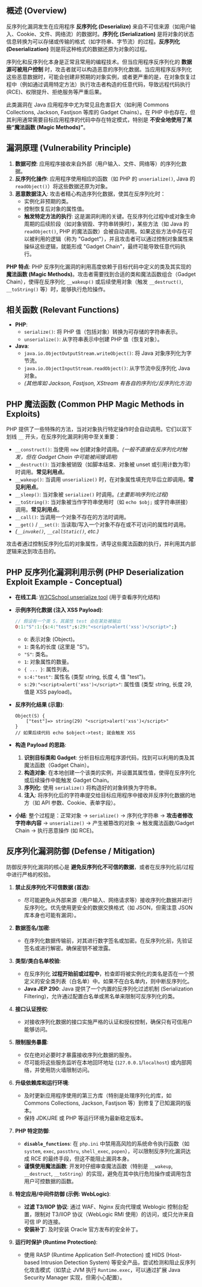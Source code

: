 ## 概述 (Overview)

反序列化漏洞发生在应用程序 **反序列化 (Deserialize)** 来自不可信来源（如用户输入、Cookie、文件、网络流）的数据时。**序列化 (Serialization)** 是将对象的状态信息转换为可以存储或传输的格式（如字符串、字节流）的过程。**反序列化 (Deserialization)** 则是将这种格式的数据还原为对象的过程。

序列化和反序列化本身是正常且常用的编程技术。但当应用程序反序列化的 **数据源可被用户控制** 时，攻击者就可以构造恶意的序列化数据。当应用程序反序列化这些恶意数据时，可能会创建非预期的对象实例，或者更严重的是，在对象恢复过程中（例如通过调用特定方法）执行攻击者构造的任意代码，导致远程代码执行 (RCE)、权限提升、拒绝服务等严重后果。

此类漏洞在 Java 应用程序中尤为常见且危害巨大（如利用 Commons Collections, Jackson, Fastjson 等库的 Gadget Chains）。在 PHP 中也存在，但其利用通常需要目标应用程序的代码中存在特定模式，特别是 **不安全地使用了某些“魔法函数 (Magic Methods)”**。

## 漏洞原理 (Vulnerability Principle)

1.  **数据可控**: 应用程序接收来自外部（用户输入、文件、网络等）的序列化数据。
2.  **反序列化操作**: 应用程序使用相应的函数（如 PHP 的 `unserialize()`, Java 的 `readObject()`）将这些数据还原为对象。
3.  **恶意数据注入**: 攻击者精心构造序列化数据，使其在反序列化时：
    *   实例化非预期的类。
    *   控制恢复后对象的属性值。
    *   **触发特定方法的执行**: 这是漏洞利用的关键。在反序列化过程中或对象生命周期的后续阶段（如对象销毁、字符串转换时），某些方法（如 Java 的 `readObject()`, PHP 的魔法函数）会被自动调用。如果这些方法中存在可以被利用的逻辑（称为 "Gadget"），并且攻击者可以通过控制对象属性来操纵这些逻辑，就能形成 "Gadget Chain"，最终可能导致任意代码执行。

**PHP 特点**: PHP 反序列化漏洞的利用高度依赖于目标代码中定义的类及其实现的 **魔法函数 (Magic Methods)**。攻击者需要找到合适的类和魔法函数组合（Gadget Chain），使得在反序列化 `__wakeup()` 或后续使用对象（触发 `__destruct()`, `__toString()` 等）时，能够执行危险操作。

## 相关函数 (Relevant Functions)

*   **PHP**:
    *   `serialize()`: 将 PHP 值（包括对象）转换为可存储的字符串表示。
    *   `unserialize()`: 从字符串表示中创建 PHP 值（恢复对象）。
*   **Java**:
    *   `java.io.ObjectOutputStream.writeObject()`: 将 Java 对象序列化为字节流。
    *   `java.io.ObjectInputStream.readObject()`: 从字节流中反序列化 Java 对象。
    *   *(其他库如 Jackson, Fastjson, XStream 有各自的序列化/反序列化方法)*

## PHP 魔法函数 (Common PHP Magic Methods in Exploits)

PHP 提供了一些特殊的方法，当对对象执行特定操作时会自动调用。它们以双下划线 `__` 开头，在反序列化漏洞利用中至关重要：

*   `__construct()`: 当使用 `new` 创建对象时调用。*(一般不直接在反序列化时触发，但在 Gadget Chain 中可能被间接调用)*
*   `__destruct()`: 当对象被销毁（如脚本结束、对象被 unset 或引用计数为零）时调用。**常见利用点**。
*   `__wakeup()`: 当调用 `unserialize()` 时，在对象属性填充完毕后立即调用。**常见利用点**。
*   `__sleep()`: 当对象被 `serialize()` 时调用。*(主要影响序列化过程)*
*   `__toString()`: 当对象被当作字符串使用时（如 `echo $obj;` 或字符串拼接）调用。**常见利用点**。
*   `__call()`: 当调用一个对象不存在的方法时调用。
*   `__get()` / `__set()`: 当读取/写入一个对象不存在或不可访问的属性时调用。
*   *(`__invoke()`, `__callStatic()`, etc.)*

攻击者通过控制反序列化后的对象属性，诱导这些魔法函数的执行，并利用其内部逻辑来达到攻击目的。

## PHP 反序列化漏洞利用示例 (PHP Deserialization Exploit Example - Conceptual)

*   **在线工具**: [W3CSchool unserialize tool](https://www.w3cschool.cn/tools/index?name=unserialize) (用于查看序列化结构)

*   **示例序列化数据 (注入 XSS Payload)**:
    ```php
    // 假设有一个类 S，其属性 test 会在某处被输出
    O:1:"S":1:{s:4:"test";s:29:"<script>alert('xss')</script>";}
    ```
    *   `O`: 表示对象 (Object)。
    *   `1`: 类名的长度 (这里是 "S")。
    *   `"S"`: 类名。
    *   `1`: 对象属性的数量。
    *   `{ ... }`: 属性列表。
    *   `s:4:"test"`: 属性名 (类型 `s`tring, 长度 4, 值 "test")。
    *   `s:29:"<script>alert('xss')</script>"`: 属性值 (类型 `s`tring, 长度 29, 值是 XSS payload)。

*   **反序列化结果 (示意)**:
    ```
    Object(S) {
        ["test"]=> string(29) "<script>alert('xss')</script>"
    }
    // 如果后续代码 echo $object->test; 就会触发 XSS
    ```

*   **构造 Payload 的思路**:
    1.  **识别目标类和 Gadget**: 分析目标应用程序源代码，找到可以利用的类及其魔法函数（Gadget Chain）。
    2.  **构造对象**: 在本地创建一个该类的实例，并设置其属性值，使得在反序列化或后续操作中能触发 Gadget Chain。
    3.  **序列化**: 使用 `serialize()` 将构造好的对象转换为字符串。
    4.  **注入**: 将序列化后的字符串提交给目标应用程序中接收并反序列化数据的地方（如 API 参数、Cookie、表单字段）。

*   **小结**: 整个过程是：正常对象 -> `serialize()` -> 序列化字符串 -> **攻击者修改字符串内容** -> `unserialize()` -> 产生被篡改的对象 -> 触发魔法函数/Gadget Chain -> 执行恶意操作 (如 RCE)。

## 反序列化漏洞防御 (Defense / Mitigation)

防御反序列化漏洞的核心是 **避免反序列化不可信的数据**，或者在反序列化前/过程中进行严格的校验。

1.  **禁止反序列化不可信数据 (首选)**:
    *   尽可能避免从外部来源（用户输入、网络请求等）接收序列化数据并进行反序列化。优先使用更安全的数据交换格式（如 JSON，但需注意 JSON 库本身也可能有漏洞）。

2.  **数据签名/加密**:
    *   在序列化数据传输前，对其进行数字签名或加密。在反序列化前，先验证签名或进行解密。确保密钥不被泄露。

3.  **类型/类白名单校验**:
    *   在反序列化 **过程开始前或过程中**，检查即将被实例化的类名是否在一个预定义的安全类列表（白名单）中。如果不在白名单内，则中断反序列化。
    *   **Java JEP 290**: Java 提供了一个内置的反序列化过滤机制 (Serialization Filtering)，允许通过配置白名单或黑名单来限制可反序列化的类。

4.  **接口认证授权**:
    *   对接收序列化数据的接口实施严格的认证和授权控制，确保只有可信用户能够访问。

5.  **限制服务暴露**:
    *   仅在绝对必要时才暴露接收序列化数据的服务。
    *   尽可能将这些服务监听在本地回环地址 (`127.0.0.1`/`localhost`) 或内部网络，并使用防火墙限制访问。

6.  **升级依赖库和运行环境**:
    *   及时更新应用程序使用的第三方库（特别是处理序列化的库，如 Commons Collections, Jackson, Fastjson 等）到修复了已知漏洞的版本。
    *   保持 JDK/JRE 或 PHP 等运行环境为最新稳定版本。

7.  **PHP 特定防御**:
    *   **`disable_functions`**: 在 `php.ini` 中禁用高风险的系统命令执行函数（如 `system`, `exec`, `passthru`, `shell_exec`, `popen`），可以限制反序列化漏洞达成 RCE 的最终手段，但这不能阻止漏洞本身。
    *   **谨慎使用魔法函数**: 开发时仔细审查魔法函数（特别是 `__wakeup`, `__destruct`, `__toString`）的实现，避免在其中执行危险操作或调用包含用户可控数据的函数。

8.  **特定应用/中间件防御 (示例: WebLogic)**:
    *   **过滤 T3/IIOP 协议**: 通过 WAF、Nginx 反向代理或 Weblogic 控制台配置，限制对 T3/IIOP 协议（WebLogic RMI 使用）的访问，或只允许来自可信 IP 的连接。
    *   **安装补丁**: 及时安装 Oracle 官方发布的安全补丁。

9.  **运行时保护 (Runtime Protection)**:
    *   使用 RASP (Runtime Application Self-Protection) 或 HIDS (Host-based Intrusion Detection System) 等安全产品，尝试检测和阻止反序列化攻击模式（如禁止 JVM 执行 `Runtime.exec`，可以通过扩展 Java Security Manager 实现，但需小心配置）。